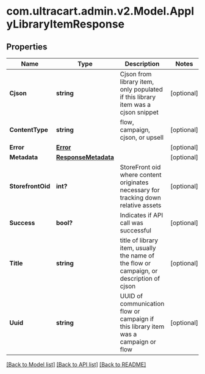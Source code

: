 # com.ultracart.admin.v2.Model.ApplyLibraryItemResponse
## Properties

Name | Type | Description | Notes
------------ | ------------- | ------------- | -------------
**Cjson** | **string** | Cjson from library item, only populated if this library item was a cjson snippet | [optional] 
**ContentType** | **string** | flow, campaign, cjson, or upsell | [optional] 
**Error** | [**Error**](Error.md) |  | [optional] 
**Metadata** | [**ResponseMetadata**](ResponseMetadata.md) |  | [optional] 
**StorefrontOid** | **int?** | StoreFront oid where content originates necessary for tracking down relative assets | [optional] 
**Success** | **bool?** | Indicates if API call was successful | [optional] 
**Title** | **string** | title of library item, usually the name of the flow or campaign, or description of cjson | [optional] 
**Uuid** | **string** | UUID of communication flow or campaign if this library item was a campaign or flow | [optional] 


[[Back to Model list]](../README.md#documentation-for-models) [[Back to API list]](../README.md#documentation-for-api-endpoints) [[Back to README]](../README.md)

